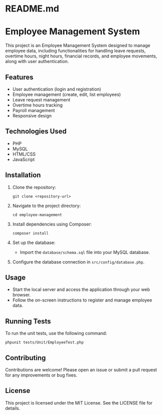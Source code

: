 # README.md

# Employee Management System

This project is an Employee Management System designed to manage employee data, including functionalities for handling leave requests, overtime hours, night hours, financial records, and employee movements, along with user authentication.

## Features

- User authentication (login and registration)
- Employee management (create, edit, list employees)
- Leave request management
- Overtime hours tracking
- Payroll management
- Responsive design

## Technologies Used

- PHP
- MySQL
- HTML/CSS
- JavaScript

## Installation

1. Clone the repository:
   ```
   git clone <repository-url>
   ```

2. Navigate to the project directory:
   ```
   cd employee-management
   ```

3. Install dependencies using Composer:
   ```
   composer install
   ```

4. Set up the database:
   - Import the `database/schema.sql` file into your MySQL database.

5. Configure the database connection in `src/config/database.php`.

## Usage

- Start the local server and access the application through your web browser.
- Follow the on-screen instructions to register and manage employee data.

## Running Tests

To run the unit tests, use the following command:
```
phpunit tests/Unit/EmployeeTest.php
```

## Contributing

Contributions are welcome! Please open an issue or submit a pull request for any improvements or bug fixes.

## License

This project is licensed under the MIT License. See the LICENSE file for details.